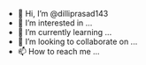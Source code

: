 - 👋 Hi, I’m @dilliprasad143
- 👀 I’m interested in ...
- 🌱 I’m currently learning ...
- 💞️ I’m looking to collaborate on ...
- 📫 How to reach me ...

<!---
dilli-143/dilli-143 is a ✨ special ✨ repository because its `README.md` (this file) appears on your GitHub profile.
You can click the Preview link to take a look at your changes.
---
